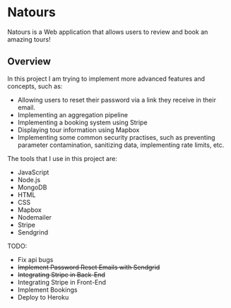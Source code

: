 # Natours

Natours is a Web application that allows users to review and book an amazing tours!

## Overview

In this project I am trying to implement more advanced features and concepts, such as:

- Allowing users to reset their password via a link they receive in their email.
- Implementing an aggregation pipeline
- Implementing a booking system using Stripe
- Displaying tour information using Mapbox
- Implementing some common security practises, such as preventing parameter contamination, sanitizing data, implementing rate limits, etc.

The tools that I use in this project are:

- JavaScript
- Node.js
- MongoDB
- HTML
- CSS
- Mapbox
- Nodemailer
- Stripe
- Sendgrind

TODO:

- Fix api bugs
- <del>Implement Password Reset Emails with Sendgrid</del>
- <del>Integrating Stripe in Back-End</del>
- Integrating Stripe in Front-End
- Implement Bookings
- Deploy to Heroku
